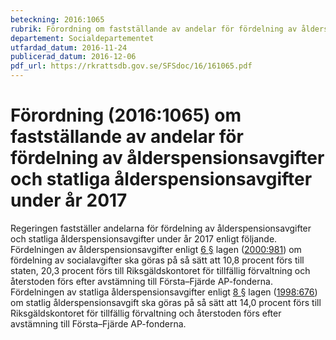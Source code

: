 ```yaml
---
beteckning: 2016:1065
rubrik: Förordning om fastställande av andelar för fördelning av ålderspensionsavgifter och statliga ålderspensionsavgifter under år 2017
departement: Socialdepartementet
utfardad_datum: 2016-11-24
publicerad_datum: 2016-12-06
pdf_url: https://rkrattsdb.gov.se/SFSdoc/16/161065.pdf
---
```


# Förordning (2016:1065) om fastställande av andelar för fördelning av ålderspensionsavgifter och statliga ålderspensionsavgifter under år 2017

Regeringen fastställer andelarna för fördelning av ålderspensionsavgifter och statliga ålderspensionsavgifter under år 2017 enligt följande. Fördelningen av ålderspensionsavgifter enligt [6 §](#6) lagen ([2000:981](https://selex.se/eli/sfs/2000/981)) om fördelning av socialavgifter ska göras på så sätt att 10,8 procent förs till staten, 20,3 procent förs till Riksgäldskontoret för tillfällig förvaltning och återstoden förs efter avstämning till Första–Fjärde AP-fonderna. Fördelningen av statliga ålderspensionsavgifter enligt [8 §](#8) lagen ([1998:676](https://selex.se/eli/sfs/1998/676)) om statlig ålderspensionsavgift ska göras på så sätt att 14,0 procent förs till Riksgäldskontoret för tillfällig förvaltning och återstoden förs efter avstämning till Första–Fjärde AP-fonderna.